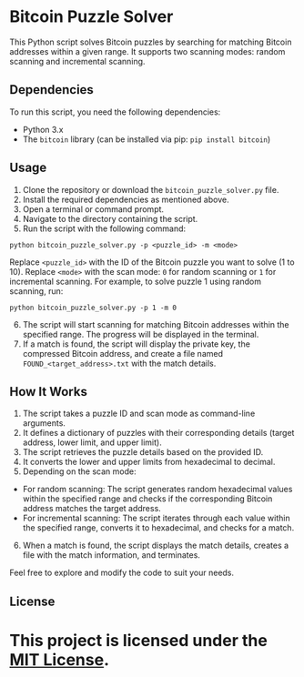 # Bitcoin Puzzle Solver

This Python script solves Bitcoin puzzles by searching for matching Bitcoin addresses within a given range. It supports two scanning modes: random scanning and incremental scanning.

## Dependencies

To run this script, you need the following dependencies:

- Python 3.x
- The `bitcoin` library (can be installed via pip: `pip install bitcoin`)

## Usage

1. Clone the repository or download the `bitcoin_puzzle_solver.py` file.
2. Install the required dependencies as mentioned above.
3. Open a terminal or command prompt.
4. Navigate to the directory containing the script.
5. Run the script with the following command:

`python bitcoin_puzzle_solver.py -p <puzzle_id> -m <mode>`

Replace `<puzzle_id>` with the ID of the Bitcoin puzzle you want to solve (1 to 10). Replace `<mode>` with the scan mode: `0` for random scanning or `1` for incremental scanning.
For example, to solve puzzle 1 using random scanning, run:

`python bitcoin_puzzle_solver.py -p 1 -m 0`


6. The script will start scanning for matching Bitcoin addresses within the specified range. The progress will be displayed in the terminal.
7. If a match is found, the script will display the private key, the compressed Bitcoin address, and create a file named `FOUND_<target_address>.txt` with the match details.

## How It Works

1. The script takes a puzzle ID and scan mode as command-line arguments.
2. It defines a dictionary of puzzles with their corresponding details (target address, lower limit, and upper limit).
3. The script retrieves the puzzle details based on the provided ID.
4. It converts the lower and upper limits from hexadecimal to decimal.
5. Depending on the scan mode:
- For random scanning: The script generates random hexadecimal values within the specified range and checks if the corresponding Bitcoin address matches the target address.
- For incremental scanning: The script iterates through each value within the specified range, converts it to hexadecimal, and checks for a match.
6. When a match is found, the script displays the match details, creates a file with the match information, and terminates.

Feel free to explore and modify the code to suit your needs.

## License

# This project is licensed under the [MIT License](LICENSE).
